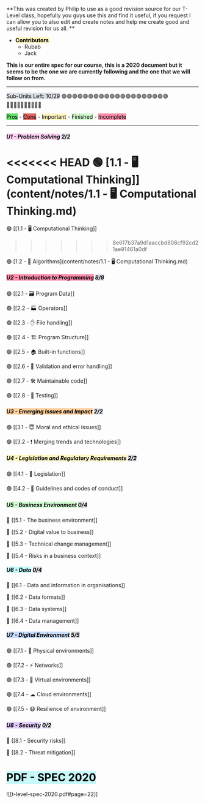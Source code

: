 **This was created by Philip to use as a good revision source for our T-Level class, hopefully you guys use this and find it useful, if you request I can allow you to also edit and create notes and help me create good and useful revision for us all. **

- **<mark style="background: #FFF3A3A6;">Contributors</mark>** 
	- Rubab
	- Jack


**This is our entire spec for our course, this is a 2020 document but it seems to be the one we are currently following and the one that we will follow on from.** 

-------------------------------------------------------------------------------

<mark style="background: #CACFD9A6;">Sub-Units Left: 10/29</mark>
🟢🟢🟢🟢🟢🟢🟢🟢🟢🟢🟢🟢🟢🟢🟢🟢🟢🟢🟢🟢🔴🔴🔴🔴🔴🔴🔴🔴🔴🔴

<mark style="background: #14D71DA6;">Pros</mark> - <mark style="background: #D71414A6;">Cons</mark> - <mark style="background: #FFF3A3A6;">Important</mark> - <mark style="background: #BBFABBA6;">Finished</mark> - <mark style="background: #FF5582A6;">Incomplete</mark> 

-------------------------------------------------------------------------------

##### <mark style="background: #FFB8EBA6;">U1 - Problem Solving</mark> <mark style="background: #CACFD9A6;">2/2</mark>

<<<<<<< HEAD
🟢 [1.1 - 🖥 Computational Thinking]](content/notes/1.1 - 🖥 Computational Thinking.md)
=======
🟢 [[1.1 - 🖥 Computational Thinking]]
>>>>>>> 8e617b37a9d1aaccbd808cf92cd21ae91461a0df

🟢 [1.2 - 👾 Algorithms](content/notes/1.1 - 🖥 Computational Thinking.md)

##### <mark style="background: #FF5582A6;">U2 - Introduction to Programming</mark> <mark style="background: #CACFD9A6;">8/8</mark>

🟢 [[2.1 - 🗃 Program Data]]

🟢 [[2.2 - 🏭 Operators]]

🟢 [[2.3 - ✋ File handling]]

🟢 [[2.4 - 🏗 Program Structure]]

🟢 [[2.5 - 🏠 Built-in functions]]

🟢 [[2.6 - 🎫 Validation and error handling]]

🟢 [[2.7 - 🛠 Maintainable code]]

🟢 [[2.8 - 🧪 Testing]]


##### <mark style="background: #FFB86CA6;">U3 - Emerging Issues and Impact</mark> <mark style="background: #CACFD9A6;">2/2</mark>

🟢 [[3.1 - 😇 Moral and ethical issues]]

🟢 [[3.2 -  ❗   Merging trends and technologies]]

##### <mark style="background: #FFF3A3A6;">U4 - Legislation and Regulatory Requirements</mark> <mark style="background: #CACFD9A6;">2/2</mark>

🟢 [[4.1 - 🧾 Legislation]]

🟢 [[4.2 - 📐 Guidelines and codes of conduct]]

##### <mark style="background: #BBFABBA6;">U5 - Business Environment</mark> <mark style="background: #CACFD9A6;">0/4</mark>

🔴 [[5.1 - The business environment]]

🔴 [[5.2 - Digital value to business]]

🔴 [[5.3 - Technical change management]]

🔴 [[5.4 - Risks in a business context]]

##### <mark style="background: #ABF7F7A6;">U6 - Data</mark> <mark style="background: #CACFD9A6;">0/4</mark>

🔴 [[6.1 - Data and information in organisations]]

🔴 [[6.2 - Data formats]]

🔴 [[6.3 - Data systems]]

🔴 [[6.4 - Data management]]

##### <mark style="background: #ADCCFFA6;">U7 - Digital Environment</mark> <mark style="background: #CACFD9A6;">5/5</mark>

🟢 [[7.1 - 🍎 Physical environments]]

🟢 [[7.2 - ⚡ Networks]]

🟢 [[7.3 - 🤔 Virtual environments]]

🟢 [[7.4 - ☁ Cloud environments]]

🟢 [[7.5 - 😷 Resilience of environment]]

##### <mark style="background: #D2B3FFA6;">U8 - Security</mark> <mark style="background: #CACFD9A6;">0/2</mark>

🔴 [[8.1 - Security risks]]

🔴 [[8.2 - Threat mitigation]]



#
# <mark style="background: #ABF7F7A6;">PDF - SPEC 2020</mark>

![[t-level-spec-2020.pdf#page=22]]
